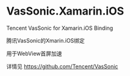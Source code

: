 # VasSonic.Xamarin.iOS
Tencent VasSonic for Xamarin.iOS Binding


腾讯VasSonic的Xmarin.iOS绑定 

用于WebView首屏加速 

详情见 https://github.com/Tencent/VasSonic
